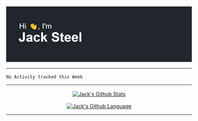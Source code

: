 ![Hi, I'm Jack Steel](https://github.com/JackSteel97/JackSteel97/blob/main/header.png?raw=true "Hi, I'm Jack Steel")
<hr />

<!--START_SECTION:waka-->
```text
No Activity tracked this Week
```
<!--END_SECTION:waka-->

<hr/>

<p align="center">
  <a href="https://github.com/anuraghazra/github-readme-stats">
    <img align="center" src="https://github-readme-stats.vercel.app/api?username=jacksteel97&show_icons=true&count_private=true&theme=dracula" alt="Jack's Github Stats" /> 
  </a>
</p>

<p align="center">
  <a href="https://github.com/anuraghazra/github-readme-stats">
    <img align="center" src="https://github-readme-stats.vercel.app/api/top-langs/?username=jacksteel97&langs_count=10&layout=compact&theme=dracula" alt="Jack's Github Language" /> 
  </a>
</p>

<hr />
